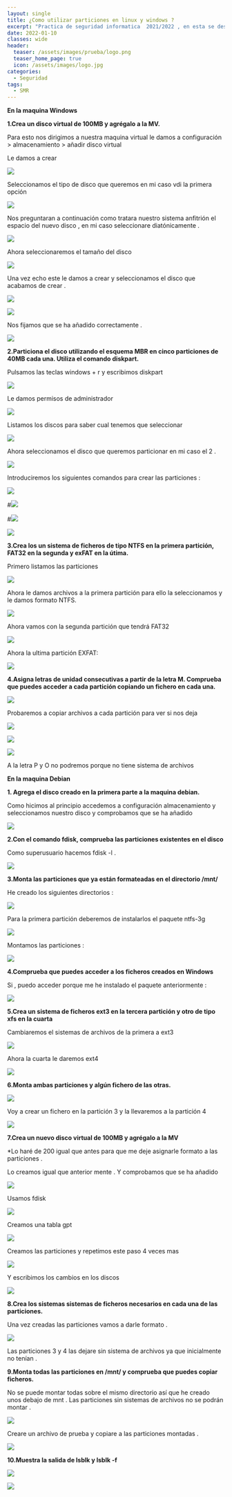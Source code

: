 ```yaml
---
layout: single
title: ¿Como utilizar particiones en linux y windows ?
excerpt: "Practica de seguridad informatica  2021/2022 , en esta se desarolla el particionado de discos para utilizarlo en sistemas Linux y Windows "
date: 2022-01-10
classes: wide
header:
  teaser: /assets/images/prueba/logo.png
  teaser_home_page: true
  icon: /assets/images/logo.jpg
categories:
  - Seguridad
tags:
  - SMR
---
```

<!-- Google tag (gtag.js) -->
<script async src="https://www.googletagmanager.com/gtag/js?id=G-GVDYVWJLRH"></script>
<script>
  window.dataLayer = window.dataLayer || [];
  function gtag(){dataLayer.push(arguments);}
  gtag('js', new Date());

  gtag('config', 'G-GVDYVWJLRH');
</script>

**En la maquina Windows** 

**1.Crea un disco virtual de 100MB y agrégalo a la MV.**

Para esto nos dirigimos a nuestra maquina virtual le damos a configuración > almacenamiento > añadir disco virtual 

Le damos a crear 

![](/assets/images/seguridad/almacenamiento_informacion_t7/Aspose.Words.f91a77a0-a719-41c5-af36-35e0757f51ed.001.png)

Seleccionamos el tipo de disco que queremos en mi caso vdi la primera opción 

![](/assets/images/seguridad/almacenamiento_informacion_t7/Aspose.Words.f91a77a0-a719-41c5-af36-35e0757f51ed.002.png)

Nos preguntaran a continuación como tratara nuestro sistema anfitrión el espacio del nuevo disco , en  mi caso seleccionare diatónicamente .

![](/assets/images/seguridad/almacenamiento_informacion_t7/Aspose.Words.f91a77a0-a719-41c5-af36-35e0757f51ed.003.png)

Ahora seleccionaremos el tamaño del disco 

![](/assets/images/seguridad/almacenamiento_informacion_t7/Aspose.Words.f91a77a0-a719-41c5-af36-35e0757f51ed.004.png)

Una vez echo este le damos a crear y seleccionamos el disco que acabamos de crear .

![](/assets/images/seguridad/almacenamiento_informacion_t7/Aspose.Words.f91a77a0-a719-41c5-af36-35e0757f51ed.005.png)

![](/assets/images/seguridad/almacenamiento_informacion_t7/Aspose.Words.f91a77a0-a719-41c5-af36-35e0757f51ed.006.png)

Nos fijamos que se ha añadido correctamente .

![](/assets/images/seguridad/almacenamiento_informacion_t7/Aspose.Words.f91a77a0-a719-41c5-af36-35e0757f51ed.007.png)

**2.Particiona el disco utilizando el esquema MBR en cinco particiones de 40MB cada una. Utiliza el comando diskpart.**

Pulsamos las teclas windows + r  y escribimos diskpart

![](/assets/images/seguridad/almacenamiento_informacion_t7/Aspose.Words.f91a77a0-a719-41c5-af36-35e0757f51ed.008.png)

Le damos permisos de administrador 

![](/assets/images/seguridad/almacenamiento_informacion_t7/Aspose.Words.f91a77a0-a719-41c5-af36-35e0757f51ed.009.png)

Listamos los discos para saber cual tenemos que seleccionar 

![](/assets/images/seguridad/almacenamiento_informacion_t7/Aspose.Words.f91a77a0-a719-41c5-af36-35e0757f51ed.010.png)

Ahora seleccionamos el disco que queremos particionar en mi caso el 2 .

![](/assets/images/seguridad/almacenamiento_informacion_t7/Aspose.Words.f91a77a0-a719-41c5-af36-35e0757f51ed.012.png)


Introduciremos los  siguientes comandos para crear las particiones :

![](/assets/images/seguridad/almacenamiento_informacion_t7/Aspose.Words.f91a77a0-a719-41c5-af36-35e0757f51ed.011.png)

#![](/assets/images/seguridad/almacenamiento_informacion_t7/Aspose.Words.f91a77a0-a719-41c5-af36-35e0757f51ed.012.png)

#![](/assets/images/seguridad/almacenamiento_informacion_t7/Aspose.Words.f91a77a0-a719-41c5-af36-35e0757f51ed.011.png)

![](/assets/images/seguridad/almacenamiento_informacion_t7/Aspose.Words.f91a77a0-a719-41c5-af36-35e0757f51ed.013.png)

**3.Crea los un sistema de ficheros de tipo NTFS en la primera partición, FAT32 en la segunda y exFAT en la útima.**

Primero listamos las particiones 

![](/assets/images/seguridad/almacenamiento_informacion_t7/Aspose.Words.f91a77a0-a719-41c5-af36-35e0757f51ed.014.png)

Ahora le damos archivos a la primera partición para ello la seleccionamos y le damos formato  NTFS. 

![](/assets/images/seguridad/almacenamiento_informacion_t7/Aspose.Words.f91a77a0-a719-41c5-af36-35e0757f51ed.015.png)

Ahora vamos con la segunda partición que tendrá FAT32

![](/assets/images/seguridad/almacenamiento_informacion_t7/Aspose.Words.f91a77a0-a719-41c5-af36-35e0757f51ed.016.png)

Ahora la ultima  partición  EXFAT:

![](/assets/images/seguridad/almacenamiento_informacion_t7/Aspose.Words.f91a77a0-a719-41c5-af36-35e0757f51ed.017.png)

**4.Asigna letras de unidad consecutivas a partir de la letra M. Comprueba que puedes acceder a cada partición copiando un fichero en cada una.**

![](/assets/images/seguridad/almacenamiento_informacion_t7/Aspose.Words.f91a77a0-a719-41c5-af36-35e0757f51ed.018.png)

Probaremos a copiar archivos a cada partición para ver si nos deja 

![](/assets/images/seguridad/almacenamiento_informacion_t7/Aspose.Words.f91a77a0-a719-41c5-af36-35e0757f51ed.019.png)

![](/assets/images/seguridad/almacenamiento_informacion_t7/Aspose.Words.f91a77a0-a719-41c5-af36-35e0757f51ed.020.png)

![](/assets/images/seguridad/almacenamiento_informacion_t7/Aspose.Words.f91a77a0-a719-41c5-af36-35e0757f51ed.021.png)

A la letra P y O no podremos porque no tiene sistema de archivos 

**En la maquina  Debian**

**1. Agrega el disco creado en la primera parte a la maquina debian.**

Como hicimos al principio accedemos a configuración almacenamiento y seleccionamos nuestro disco  y comprobamos que se ha añadido 

![](/assets/images/seguridad/almacenamiento_informacion_t7/Aspose.Words.f91a77a0-a719-41c5-af36-35e0757f51ed.022.png)

**2.Con el comando fdisk, comprueba las particiones existentes en el disco** 

Como superusuario hacemos fdisk -l .

![](/assets/images/seguridad/almacenamiento_informacion_t7/Aspose.Words.f91a77a0-a719-41c5-af36-35e0757f51ed.023.png)

**3.Monta las particiones que ya están formateadas en el directorio /mnt/** 

He creado los siguientes directorios :

![](/assets/images/seguridad/almacenamiento_informacion_t7/Aspose.Words.f91a77a0-a719-41c5-af36-35e0757f51ed.024.png)

Para la primera partición  deberemos de instalarlos el paquete ntfs-3g

![](/assets/images/seguridad/almacenamiento_informacion_t7/Aspose.Words.f91a77a0-a719-41c5-af36-35e0757f51ed.025.png)

Montamos las  particiones :

![](/assets/images/seguridad/almacenamiento_informacion_t7/Aspose.Words.f91a77a0-a719-41c5-af36-35e0757f51ed.026.png)

**4.Comprueba que puedes acceder a los ficheros creados en Windows** 

Si , puedo acceder porque me he instalado el paquete anteriormente :

![](/assets/images/seguridad/almacenamiento_informacion_t7/Aspose.Words.f91a77a0-a719-41c5-af36-35e0757f51ed.027.png)

**5.Crea un sistema de ficheros ext3 en la tercera partición y otro de tipo xfs en la cuarta** 

Cambiaremos el sistemas de archivos de la primera a ext3

![](/assets/images/seguridad/almacenamiento_informacion_t7/Aspose.Words.f91a77a0-a719-41c5-af36-35e0757f51ed.028.png)

Ahora la cuarta le daremos ext4

![](/assets/images/seguridad/almacenamiento_informacion_t7/Aspose.Words.f91a77a0-a719-41c5-af36-35e0757f51ed.029.png)

**6.Monta ambas particiones y algún fichero de las otras.**

![](/assets/images/seguridad/almacenamiento_informacion_t7/Aspose.Words.f91a77a0-a719-41c5-af36-35e0757f51ed.030.png)

Voy a crear un fichero en la partición 3 y la llevaremos a la partición 4 

![](/assets/images/seguridad/almacenamiento_informacion_t7/Aspose.Words.f91a77a0-a719-41c5-af36-35e0757f51ed.031.png)

**7.Crea un nuevo disco virtual de 100MB y agrégalo a la MV**

\*Lo haré de 200 igual que antes para que me deje asignarle formato a las particiones .

Lo creamos igual  que anterior mente . Y comprobamos que se ha añadido 

![](/assets/images/seguridad/almacenamiento_informacion_t7/Aspose.Words.f91a77a0-a719-41c5-af36-35e0757f51ed.032.png)

Usamos fdisk

![](/assets/images/seguridad/almacenamiento_informacion_t7/Aspose.Words.f91a77a0-a719-41c5-af36-35e0757f51ed.033.png)

Creamos una tabla gpt 

![](/assets/images/seguridad/almacenamiento_informacion_t7/Aspose.Words.f91a77a0-a719-41c5-af36-35e0757f51ed.034.png)

Creamos las particiones y repetimos este paso 4 veces mas 

![](/assets/images/seguridad/almacenamiento_informacion_t7/Aspose.Words.f91a77a0-a719-41c5-af36-35e0757f51ed.035.png)

Y escribimos los cambios en los discos 

![](/assets/images/seguridad/almacenamiento_informacion_t7/Aspose.Words.f91a77a0-a719-41c5-af36-35e0757f51ed.036.png)

**8.Crea los sistemas sistemas de ficheros necesarios en cada una de las particiones.** 

Una vez creadas las particiones vamos a darle formato .

![](/assets/images/seguridad/almacenamiento_informacion_t7/Aspose.Words.f91a77a0-a719-41c5-af36-35e0757f51ed.037.png)

Las  particiones 3 y 4   las dejare sin sistema de archivos ya que inicialmente no tenían  . 

**9.Monta todas las particiones en /mnt/ y comprueba que puedes copiar ficheros.**

No se puede montar todas sobre el mismo directorio así que he creado unos debajo de mnt . Las particiones sin sistemas de archivos no se podrán  montar .

![](/assets/images/seguridad/almacenamiento_informacion_t7/Aspose.Words.f91a77a0-a719-41c5-af36-35e0757f51ed.038.png)

Creare un archivo de prueba y copiare a las particiones montadas .

![](/assets/images/seguridad/almacenamiento_informacion_t7/Aspose.Words.f91a77a0-a719-41c5-af36-35e0757f51ed.039.png)

**10.Muestra la salida de lsblk y lsblk -f**

![](/assets/images/seguridad/almacenamiento_informacion_t7/Aspose.Words.f91a77a0-a719-41c5-af36-35e0757f51ed.040.png)

![](/assets/images/seguridad/almacenamiento_informacion_t7/Aspose.Words.f91a77a0-a719-41c5-af36-35e0757f51ed.041.png)

